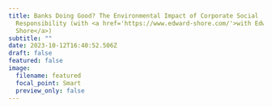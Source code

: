 ```yaml
---
title: Banks Doing Good? The Environmental Impact of Corporate Social
  Responsibility (with <a href='https://www.edward-shore.com/'>with Edward
  Shore</a>)
subtitle: ""
date: 2023-10-12T16:40:52.506Z
draft: false
featured: false
image:
  filename: featured
  focal_point: Smart
  preview_only: false
---
```

